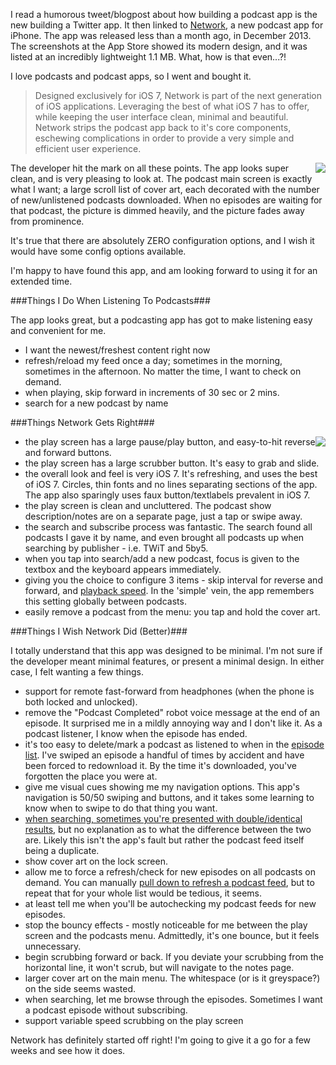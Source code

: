<!--{PublishedOn:"Jan 11, 2014",Title:"Network Podcast App Review",Intro:"A new podcast app showed up for iPhone and iOS 7. I'm a big podcast listener. Here's my review of this app that's not yet a month old."}-->

I read a humorous tweet/blogpost about how building a podcast app is the new building a Twitter app. It then linked to [Network](http://networkapp.net), a new podcast app for iPhone. The app was released less than a month ago, in December 2013. The screenshots at the App Store showed its modern design, and it was listed at an incredibly lightweight 1.1 MB. What, how is that even...?!

I love podcasts and podcast apps, so I went and bought it.

> Designed exclusively for iOS 7, Network is part of the next generation of iOS applications. Leveraging the best of what iOS 7 has to offer, while keeping the user interface clean, minimal and beautiful. Network strips the podcast app back to it's core components, eschewing complications in order to provide a very simple and efficient user experience.

<img src="http://i.imgur.com/lAVqQfIm.jpg" style="float:right" />

The developer hit the mark on all these points. The app looks super clean, and is very pleasing to look at. The podcast main screen is exactly what I want; a large scroll list of cover art, each decorated with the number of new/unlistened podcasts downloaded. When no episodes are waiting for that podcast, the picture is dimmed heavily, and the picture fades away from prominence.

It's true that there are absolutely ZERO configuration options, and I wish it would have some config options available.

I'm happy to have found this app, and am looking forward to using it for an extended time.

###Things I Do When Listening To Podcasts###

The app looks great, but a podcasting app has got to make listening easy and convenient for me.

* I want the newest/freshest content right now
* refresh/reload my feed once a day; sometimes in the morning, sometimes in the afternoon. No matter the time, I want to check on demand.
* when playing, skip forward in increments of 30 sec or 2 mins.
* search for a new podcast by name

###Things Network Gets Right###

<img src="http://i.imgur.com/pEPLLQ8m.jpg" style="float:right" />

* the play screen has a large pause/play button, and easy-to-hit reverse and forward buttons.
* the play screen has a large scrubber button. It's easy to grab and slide.
* the overall look and feel is very iOS 7. It's refreshing, and uses the best of iOS 7. Circles, thin fonts and no lines separating sections of the app. The app also sparingly uses faux button/textlabels prevalent in iOS 7.
* the play screen is clean and uncluttered. The podcast show description/notes are on a separate page, just a tap or swipe away.
* the search and subscribe process was fantastic. The search found all podcasts I gave it by name, and even brought all podcasts up when searching by publisher - i.e. TWiT and 5by5.
* when you tap into search/add a new podcast, focus is given to the textbox and the keyboard appears immediately.
* giving you the choice to configure 3 items - skip interval for reverse and forward, and [playback speed](http://i.imgur.com/7lUnoGPm.jpg). In the 'simple' vein, the app remembers this setting globally between podcasts.
* easily remove a podcast from the menu: you tap and hold the cover art.

###Things I Wish Network Did (Better)###

I totally understand that this app was designed to be minimal. I'm not sure if the developer meant minimal features, or present a minimal design. In either case, I felt wanting a few things.

* support for remote fast-forward from headphones (when the phone is both locked and unlocked).
* remove the "Podcast Completed" robot voice message at the end of an episode. It surprised me in a mildly annoying way and I don't like it. As a podcast listener, I know when the episode has ended.
* it's too easy to delete/mark a podcast as listened to when in the [episode list](http://i.imgur.com/t5Y4UUgl.jpg). I've swiped an episode a handful of times by accident and have been forced to redownload it. By the time it's downloaded, you've forgotten the place you were at.
* give me visual cues showing me my navigation options. This app's navigation is 50/50 swiping and buttons, and it takes some learning to know when to swipe to do that thing you want. 
* [when searching, sometimes you're presented with double/identical results](http://i.imgur.com/pEawO5nl.jpg), but no explanation as to what the difference between the two are. Likely this isn't the app's fault but rather the podcast feed itself being a duplicate.
* show cover art on the lock screen.
* allow me to force a refresh/check for new episodes on all podcasts on demand. You can manually [pull down to refresh a podcast feed](http://i.imgur.com/iZGdXttl.jpg), but to repeat that for your whole list would be tedious, it seems.
* at least tell me when you'll be autochecking my podcast feeds for new episodes.
* stop the bouncy effects - mostly noticeable for me between the play screen and the podcasts menu. Admittedly, it's one bounce, but it feels unnecessary.
* begin scrubbing forward or back. If you deviate your scrubbing from the horizontal line, it won't scrub, but will navigate to the notes page.
* larger cover art on the main menu. The whitespace (or is it greyspace?) on the side seems wasted.
* when searching, let me browse through the episodes. Sometimes I want a podcast episode without subscribing.
* support variable speed scrubbing on the play screen

Network has definitely started off right! I'm going to give it a go for a few weeks and see how it does.

